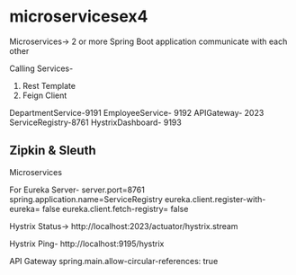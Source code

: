 # microservicesex4
Microservices-> 2 or more Spring Boot application communicate with each other

Calling Services- 
1. Rest Template
2. Feign Client

DepartmentService-9191
EmployeeService- 9192
APIGateway- 2023
ServiceRegistry-8761
HystrixDashboard- 9193

Zipkin & Sleuth
--------------------------------------------------------------------
Microservices

For Eureka Server-
server.port=8761
spring.application.name=ServiceRegistry
eureka.client.register-with-eureka= false
eureka.client.fetch-registry= false

Hystrix Status->
http://localhost:2023/actuator/hystrix.stream

Hystrix Ping-
http://localhost:9195/hystrix

API Gateway
spring.main.allow-circular-references: true